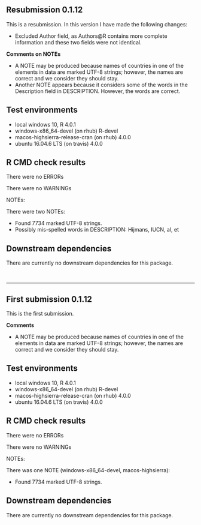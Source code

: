 ## Resubmission 0.1.12
This is a resubmission. In this version I have made the following changes:

* Excluded Author field, as Authors@R contains more complete information and 
these two fields were not identical.

**Comments on NOTEs**

* A NOTE may be produced because names of countries in one of the elements in data are marked UTF-8 strings; however, the names are correct and we consider they should stay.
* Another NOTE appears because it considers some of the words in the Description
field in DESCRIPTION. However, the words are correct.


## Test environments
* local windows 10, R 4.0.1
* windows-x86_64-devel (on rhub) R-devel
* macos-highsierra-release-cran (on rhub) 4.0.0
* ubuntu 16.04.6 LTS (on travis) 4.0.0


## R CMD check results
There were no ERRORs

There were no WARNINGs

NOTEs:

There were two NOTEs:

* Found 7734 marked UTF-8 strings.
* Possibly mis-spelled words in DESCRIPTION:
    Hijmans, IUCN, al, et


## Downstream dependencies
There are currently no downstream dependencies for this package. 


<br>
<hr>


## First submission 0.1.12
This is the first submission.

**Comments**

* A NOTE may be produced because names of countries in one of the elements in data
are marked UTF-8 strings; however, the names are correct and we consider they 
should stay. 


## Test environments
* local windows 10, R 4.0.1
* windows-x86_64-devel (on rhub) R-devel
* macos-highsierra-release-cran (on rhub) 4.0.0
* ubuntu 16.04.6 LTS (on travis) 4.0.0


## R CMD check results
There were no ERRORs

There were no WARNINGs

NOTEs:

There was one NOTE (windows-x86_64-devel, macos-highsierra):

* Found 7734 marked UTF-8 strings.


## Downstream dependencies
There are currently no downstream dependencies for this package. 

